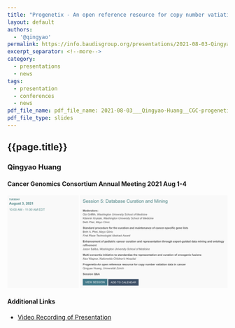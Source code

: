 ```yaml
---
title: "Progenetix - An open reference resource for copy number vatiation data in cancer"
layout: default
authors:
  - '@qingyao'
permalink: https://info.baudisgroup.org/presentations/2021-08-03-Qingyao-Huang__Progenetix-oncogenomic-resource__CGC-talk/
excerpt_separator: <!--more-->
category:
  - presentations
  - news
tags:
  - presentation
  - conferences
  - news
pdf_file_name: pdf_file_name: 2021-08-03___Qingyao-Huang__CGC-progenetix-presentation__slides.pdf
pdf_file_type: slides
---
```


## {{page.title}}
### Qingyao Huang
#### Cancer Genomics Consortium Annual Meeting 2021 Aug 1-4

<img src="/assets/img/2021-08-03_CGC-session-info.png" style="margin-left: auto; margin-right:auto" />

<!--more-->


#### Additional Links

* [Video Recording of Presentation](https://progenetix.org/storage-ext/recordings/2021-08-03___Qingyao__CGC_recording.mp4)
